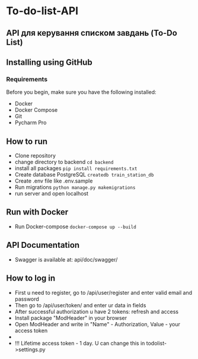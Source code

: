# To-do-list-API

## API для керування списком завдань (To-Do List)


## Installing using GitHub
### Requirements
Before you begin, make sure you have the following installed:

- Docker
- Docker Compose
- Git
- Pycharm Pro

## How to run

 - Clone repository
 - change directory to backend `cd backend`
 - install all packages `pip install requirements.txt` 
 - Create database PostgreSQL `createdb train_station_db`
 - Create .env file like .env.sample
 - Run migrations `python manage.py makemigrations`
 - run server and open localhost

## Run with Docker

- Run Docker-compose `docker-compose up --build`

## API Documentation
 - Swagger is available at: api/doc/swagger/

## How to log in

 - First u need to register, go to /api/user/register and enter valid email and password
 - Then go to /api/user/token/ and enter ur data in fields
 - After successful authorization u have 2 tokens: refresh and access
 - Install package "ModHeader" in your browser
 - Open ModHeader and write in "Name" - Authorization, Value - your access token
 - 
 - !!! Lifetime access token - 1 day. U can change this in todolist->settings.py